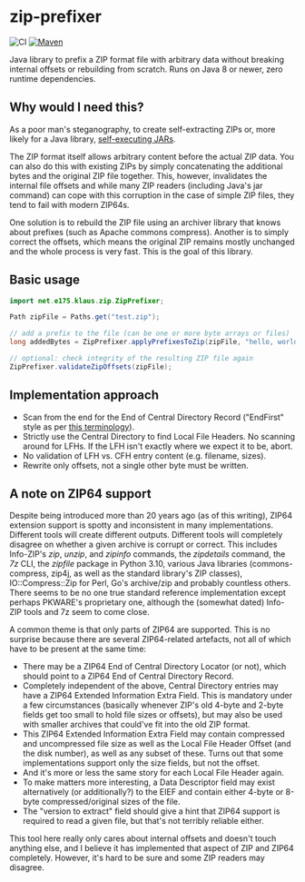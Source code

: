 # zip-prefixer

![CI](https://github.com/KlausBrunner/zip-prefixer/workflows/CI/badge.svg) [![Maven](https://img.shields.io/maven-central/v/net.e175.klaus/zip-prefixer?color=dodgerblue)](https://search.maven.org/search?q=g:net.e175.klaus%20a:zip-prefixer)

Java library to prefix a ZIP format file with arbitrary data without breaking internal offsets or rebuilding from
scratch. Runs on Java 8 or newer, zero runtime dependencies.

## Why would I need this?

As a poor man's steganography, to create self-extracting ZIPs or, more likely for a Java library, [self-executing JARs](https://skife.org/java/unix/2011/06/20/really_executable_jars.html).

The ZIP format itself allows arbitrary content before the actual ZIP data. You can also do this with existing ZIPs 
by simply concatenating the additional bytes and the original ZIP file together. This, however, invalidates the internal file 
offsets and while many ZIP readers (including Java's jar command) can cope with this corruption in the case of simple 
ZIP files, they tend to fail with modern ZIP64s. 

One solution is to rebuild the ZIP file using an archiver library that knows about prefixes (such as Apache commons compress). 
Another is to simply correct the offsets, which means the original ZIP remains mostly unchanged and the whole process 
is very fast. This is the goal of this library.

## Basic usage
````java
import net.e175.klaus.zip.ZipPrefixer;

Path zipFile = Paths.get("test.zip");

// add a prefix to the file (can be one or more byte arrays or files)
long addedBytes = ZipPrefixer.applyPrefixesToZip(zipFile, "hello, world".getBytes(StandardCharsets.UTF_8));

// optional: check integrity of the resulting ZIP file again
ZipPrefixer.validateZipOffsets(zipFile);
````
## Implementation approach

- Scan from the end for the End of Central Directory Record ("EndFirst" style as per [this terminology](https://gynvael.coldwind.pl/?id=682)). 
- Strictly use the Central Directory to find Local File Headers. No scanning around for LFHs. If the LFH isn't exactly where we expect it to be, abort.
- No validation of LFH vs. CFH entry content (e.g. filename, sizes).
- Rewrite only offsets, not a single other byte must be written.

## A note on ZIP64 support

Despite being introduced more than 20 years ago (as of this writing), ZIP64 extension support is spotty and 
inconsistent in many implementations. Different tools will create different outputs. Different tools 
will completely disagree on whether a given archive is corrupt or correct. This includes Info-ZIP's _zip_, _unzip_, and 
_zipinfo_ commands, the _zipdetails_ command, the _7z_ CLI, the _zipfile_ package in Python 3.10, various Java libraries 
(commons-compress, zip4j, as well as the standard library's ZIP classes), IO::Compress::Zip for Perl, Go's archive/zip
and probably countless others. There seems to be no one true standard reference implementation except perhaps PKWARE's 
proprietary one, although the (somewhat dated) Info-ZIP tools and 7z seem to come close.

A common theme is that only parts of ZIP64 are supported. This is no surprise because there are several ZIP64-related 
artefacts, not all of which have to be present at the same time:

* There may be a ZIP64 End of Central Directory Locator (or not), which should point to a ZIP64 End of Central Directory Record.
* Completely independent of the above, Central Directory entries may have a ZIP64 Extended Information Extra Field. This is mandatory under a few circumstances (basically whenever ZIP's old 4-byte and 2-byte fields get too small to hold file sizes or offsets), but may also be used with smaller archives that could've fit into the old ZIP format.
* This ZIP64 Extended Information Extra Field may contain compressed and uncompressed file size as well as the Local File Header Offset (and the disk number), as well as any subset of these. Turns out that some implementations support only the size fields, but not the offset.
* And it's more or less the same story for each Local File Header again.
* To make matters more interesting, a Data Descriptor field may exist alternatively (or additionally?) to the EIEF and contain either 4-byte or 8-byte compressed/original sizes of the file.
* The "version to extract" field should give a hint that ZIP64 support is required to read a given file, but that's not terribly reliable either.

This tool here really only cares about internal offsets and doesn't touch anything else, and I believe it has 
implemented that aspect of ZIP and ZIP64 completely. However, it's hard to be sure and some ZIP readers may disagree.

